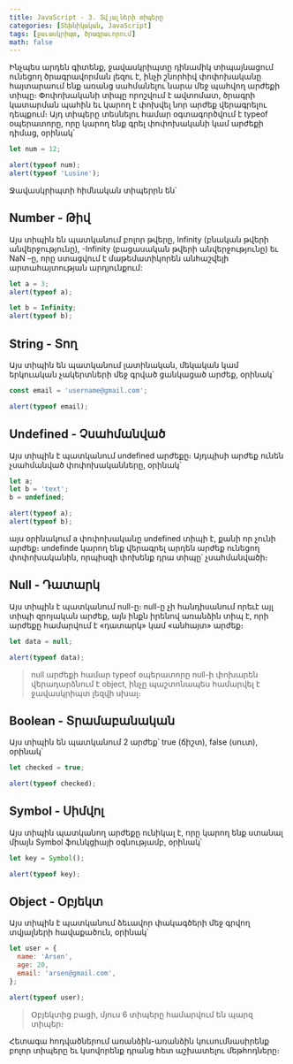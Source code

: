 ```yaml
---
title: JavaScript - 3. Տվյալների տիպերը
categories: [Տեխնիկական, JavaScript]
tags: [ջաւասկրիպտ, ծրագրաւորում]
math: false
---
```


Ինչպես արդեն գիտենք, ջավասկրիպտը դինամիկ տիպայնացում ունեցող ծրագրավորման լեզու է, ինչի շնորհիվ փոփոխականը հայտարաում ենք առանց սահմանելու նարա մեջ պահվող արժեքի տիպը։ Փոփոխականի տիպը որոշվում է ավտոմատ, ծրագրի կատարման պահին եւ կարող է փոխվել նոր արժեք վերագրելու դեպքում։ Այդ տիպերը տեսնելու համար օգտագործվում է typeof օպերատորը, որը կարող ենք գրել փոփոխականի կամ արժեքի դիմաց, օրինակ՝

```js
let num = 12;

alert(typeof num);
alert(typeof 'Lusine');
```

Ջավասկրիպտի հիմնական տիպերրն են՝

## Number - Թիվ

Այս տիպին են պատկանում բոլոր թվերը, Infinity (բնական թվերի անվերջությունը), -Infinity (բացասական թվերի անվերջությունը) եւ NaN –ը, որը ստացվում է մաթեմատիկորեն անհաշվելի արտահայտության արդյունքում:

```js
let a = 3;
alert(typeof a);

let b = Infinity;
alert(typeof b);
```

## String - Տող

Այս տիպին են պատկանում լատինական, մեկական կամ երկուական չակերտների մեջ գրված ցանկացած արժեք, օրինակ՝

```js
const email = 'username@gmail.com';

alert(typeof email);
```

## Undefined - Չսահմանված

Այս տիպին է պատկանում undefined արժեքը։ Այդպիսի արժեք ունեն չսահմանված փոփոխականները, օրինակ՝

```js
let a;
let b = 'text';
b = undefined;

alert(typeof a);
alert(typeof b);
```

այս օրինակում a փոփոխականը undefined տիպի է, քանի որ չունի արժեք։ undefinde կարող ենք վերագրել արդեն արժեք ունեցող փոփոխականին, որպիսզի փոխենք դրա տիպը՝ չսահմանվածի։

## Null - Դատարկ

Այս տիպին է պատկանում null-ը։ null-ը չի հանդիսանում որեւէ այլ տիպի զրոյական արժեք, այն ինքն իրենով առանձին տիպ է, որի արժեքը համարվում է «դատարկ» կամ «անհայտ» արժեք։

```js
let data = null;

alert(typeof data);
```

> null արժեքի համար typeof օպերատորը null-ի փոխարեն վերադարձնում է object, ինչը պաշտոնապես համարվել է ջավասկրիպտ լեզվի սխալ։

## Boolean - Տրամաբանական

Այս տիպին են պատկանում 2 արժեք՝ true (ճիշտ), false (սուտ), օրինակ՝

```js
let checked = true;

alert(typeof checked);
```

## Symbol - Սիմվոլ

Այս տիպին պատկանող արժեքը ունիկալ է, որը կարող ենք ստանալ միայն Symbol ֆունկցիայի օգնությամբ, օրինակ՝

```js
let key = Symbol();

alert(typeof key);
```

## Object - Օբյեկտ

Այս տիպին է պատկանում ձեւավոր փակագծերի մեջ գրվող տվյալների հավաքածուն, օրինակ՝

```js
let user = {
  name: 'Arsen',
  age: 20,
  email: 'arsen@gmail.com',
};

alert(typeof user);
```

> Օբյեկտից բացի, մյուս 6 տիպերը համարվում են պարզ տիպեր։

Հետագա հոդվածներում առանձին-առանձին կուսումնասիրենք բոլոր տիպերը եւ կսովորենք դրանց հետ աշխատելու մեթհոդները։

